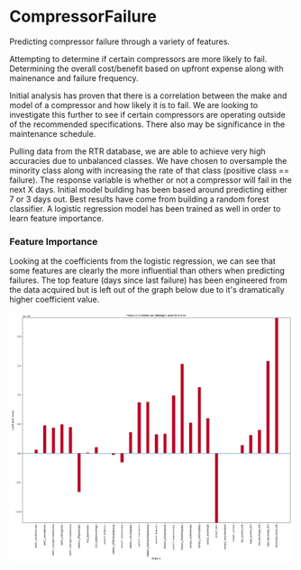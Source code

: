 # CompressorFailure

Predicting compressor failure through a variety of features.

Attempting to determine if certain compressors are more likely to fail. Determining
the overall cost/benefit based on upfront expense along with mainenance and
failure frequency.

Initial analysis has proven that there is a correlation between the make and model
of a compressor and how likely it is to fail. We are looking to investigate this
further to see if certain compressors are operating outside of the recommended
specifications. There also may be significance in the maintenance schedule.

Pulling data from the RTR database, we are able to achieve very high accuracies
due to unbalanced classes. We have chosen to oversample the minority class along
with increasing the rate of that class (positive class == failure). The response
variable is whether or not a compressor will fail in the next X days. Initial
model building has been based around predicting either 7 or 3 days out. Best
results have come from building a random forest classifier. A logistic regression
model has been trained as well in order to learn feature importance.

### Feature Importance

Looking at the coefficients from the logistic regression, we can see that some
features are clearly the more influential than others when predicting failures.
The top feature (days since last failure) has been engineered from the data
acquired but is left out of the graph below due to it's dramatically higher
coefficient value.

![feat coefficients](images/lr_coef.png)
